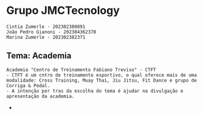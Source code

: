 # Grupo JMCTecnology
    Cintia Zumerle - 202302380891
    João Pedro Gianoni - 202304362378
    Marina Zumerle - 202302382371
## Tema: Academia 
    Academia "Centro de Treinamento Fabiano Treviso" - CTFT
    - CTFT é um cntro de treinamento esportivo, o qual oferece mais de uma modalidade: Cross Training, Muay Thai, Jiu Jitsu, Fit Dance e grupo de Corriga & Pedal.
    - A intenção por tras da escolha do tema é ajudar na divulgação e apresentação da academia.
- 